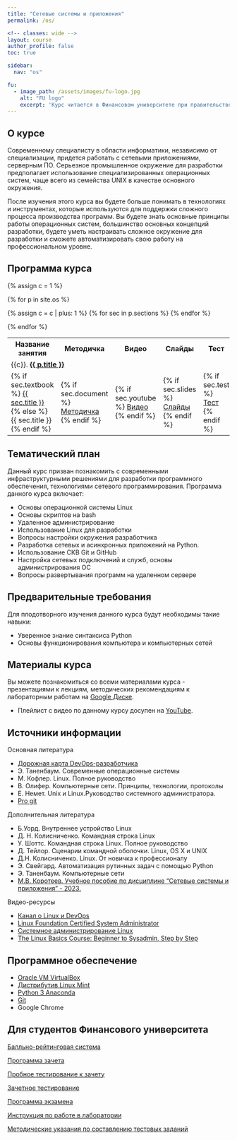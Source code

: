 ```yaml
---
title: "Сетевые системы и приложения"
permalink: /os/

<!-- classes: wide -->
layout: course
author_profile: false
toc: true

sidebar:
  nav: "os"

fu:
  - image_path: /assets/images/fu-logo.jpg
    alt: "FU logo"
    excerpt: 'Курс читается в Финансовом университете при правительстве РФ (Департамент анализа данных и машинного обучения), направление "Прикладная информатика" (старое название - Операционные системы семейства UNIX и сетевые технологии)'
---
```



О курсе
---

Современному специалисту в области информатики, независимо от специализации, придется работать с сетевыми приложениями, серверным ПО. Серьезное промышленное окружение для разработки предполагает использование специализированных операционных систем, чаще всего из семейства UNIX в качестве основного окружения.

После изучения этого курса вы будете больше понимать в технологиях и инструментах, которые используются для поддержки сложного процесса производства программ. Вы будете знать основные принципы работы операционных систем, большинство основных концепций разработки, будете уметь настраивать сложное окружение для разработки и сможете автоматизировать свою работу на профессиональном уровне.

## Программа курса

<table>
  <tr>
    <th> Название занятия </th>
<!--     <th> Учебник </th> -->
    <th> Методичка </th>
    <th> Видео </th>
    <th> Слайды </th>
    <th> Тест </th>
  </tr>


{% assign c = 1 %}

{% for p in site.os %}
  <tr>
    <td colspan="6" class=""> {{c}}. <a href="{{ p.url }}"> <b> {{ p.title }} </b> </a>  </td>
    {% assign c = c | plus: 1 %}
  </tr> 
  {% for sec in p.sections %}
    <tr>
      <td>  {% if sec.textbook %}
        <a href="{{ sec.textbook }}">{{ sec.title }} </a>
        {% else %} {{ sec.title }} 
        {% endif %} </td>
<!--       <td> {% if sec.textbook %}
        <a href="{{ sec.textbook }}">Глава</a>
      {% endif %} </td> -->
      <td> {% if sec.document %}
        <a href="{{ sec.document }}">Методичка</a>
      {% endif %} </td>
      <td> {% if sec.youtube %}
        <a href="https://www.youtube.com/watch?v={{ sec.youtube }}">Видео</a>
      {% endif %} </td>
      <td> {% if sec.slides %}
        <a href="{{ sec.slides }}">Слайды</a>
      {% endif %} </td>
      <td> {% if sec.test %}
        <a href="{{ sec.test }}">Тест</a>
      {% endif %} </td>
    </tr>
  {% endfor %}

{% endfor %}

</table>

Тематический план
---
Данный курс призван познакомить с современными инфраструктурными решениями для разработки программного обеспечения, технологиями сетевого программирования. Программа данного курса включает:
* Основы операционной системы Linux
* Основы скриптов на bash
* Удаленное администрирование
* Использование Linux для разработки
* Вопросы настройки окружения разработчика
* Разработка сетевых и асинхронных приложений на Python.
* Использование СКВ Git и GitHub
* Настройка сетевых подключений и служб, основы администрирования ОС 
* Вопросы развертывания программ на удаленном сервере

Предварительные требования
---
Для плодотворного изучения данного курса будут необходимы такие навыки:
* Уверенное знание синтаксиса Python
* Основы функционирования компьютера и компьютерных сетей

Материалы курса
---
Вы можете познакомиться со всеми материалами курса - презентациями к лекциям, методических рекомендациям к лабораторным работам на [Google Диске](https://drive.google.com/drive/folders/13uDCR9sfJC_QriEBwJlzACwsNhbMxmUV?usp=sharing).

- Плейлист с видео по данному курсу досупен на [YouTube](https://www.youtube.com/playlist?list=PLhgyvraU60gU8OAhjtcipU_sO7UYvkQl9). 

## Источники информации

Основная литература

* [Дорожная карта DevOps-разработчика](https://roadmap.sh/devops)
* Э. Таненбаум. Современные операционные системы
* М. Кофлер. Linux. Полное руководство
* В. Олифер. Компьютерные сети. Принципы, технологии, протоколы
* Е. Немет. Unix и Linux.Руководство системного администратора.
* [Pro git](https://git-scm.com/book/ru/v2)

Дополнительная литература

* Б.Уорд. Внутреннее устройство Linux
* Д. Н. Колисниченко. Командная строка Linux
* У. Шоттс. Командная строка Linux. Полное руководство
* Д. Тейлор. Сценарии командной оболочки. Linux, OS X и UNIX
* Д.Н. Колисниченко. Linux. От новичка к профессионалу
* Э. Свейгард. Автоматизация рутинных задач с помощью Python
* Э. Таненбаум. Компьютерные сети
* [М.В. Коротеев. Учебное пособие по дисциплине “Сетевые системы и приложения” - 2023.](http://elib.fa.ru/rbook/books137316.pdf/view) 

Видео-ресурсы

*   [Канал о Linux и DevOps](https://www.youtube.com/channel/UCvA_wgsX6eFAOXI8Rbg_WiQ)
*   [Linux Foundation Certified System Administrator](https://www.youtube.com/playlist?list=PL1eM6UUA7VFycj34L1zgaCBWhh3Ci9Cp0)
*   [Системное администрирование Linux](https://www.youtube.com/playlist?list=PL1eM6UUA7VFysNtA0qflCDxpDiZEt7Bep)
*   [The Linux Basics Course: Beginner to Sysadmin, Step by Step](https://www.youtube.com/playlist?list=PLtK75qxsQaMLZSo7KL-PmiRarU7hrpnwK)

## Программное обеспечение

*   [Oracle VM VirtualBox](https://www.virtualbox.org/)
*   [Дистрибутив Linux Mint](https://www.linuxmint.com/download.php)
*   [Python 3 Anaconda](https://www.anaconda.com/products/individual)
*   [Git](https://git-scm.com/)
*   Google Chrome



Для студентов Финансового университета
---

[Балльно-рейтинговая система](https://docs.google.com/document/d/1ALyuwC3muqUuM-VVbydrGWGIkD8yCtcW0P0N0zhCuCU/edit?usp=sharing)

[Программа зачета](https://docs.google.com/document/d/1eckYbhcpdvc8KKB4o5a1sQbBS_ndc37KKC0c9wI9Fp0/edit?usp=sharing)

[Пробное тестирование к зачету](https://campus.fa.ru/mod/quiz/view.php?id=322235)

[Зачетное тестирование](https://campus.fa.ru/mod/quiz/view.php?id=214170)

[Программа экзамена](https://docs.google.com/document/d/1VD4kMGFQRyyyYlSJUaBCFDOJ3exduoo9P3q4KGglrfM/edit?usp=sharing)

[Инструкция по работе в лаборатории](https://docs.google.com/document/d/1dH6XGbeIX3u_xf12GhgpQwCfwg5Cf5jTMX82WkrdhEk/edit?usp=sharing)

[Методические указания по составлению тестовых заданий](https://docs.google.com/document/d/1zeSRD8l_7VCUbvPoKeHvHijRWHn5z4d5Vfbh0T2kLWE/edit?usp=sharing)

